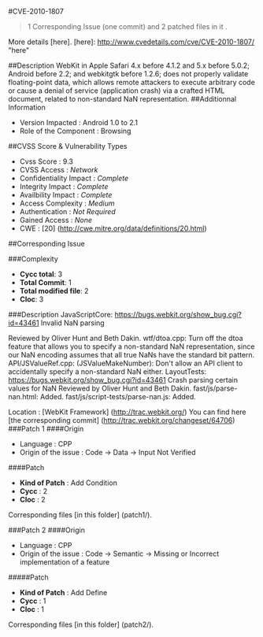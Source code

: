 #CVE-2010-1807
>1 Corresponding Issue (one commit) and 2 patched files in it .

More details [here].
[here]: http://www.cvedetails.com/cve/CVE-2010-1807/ "here"

##Description
WebKit in Apple Safari 4.x before 4.1.2 and 5.x before 5.0.2; Android before 2.2; and webkitgtk before 1.2.6; does not properly validate floating-point data, which allows remote attackers to execute arbitrary code or cause a denial of service (application crash) via a crafted HTML document, related to non-standard NaN representation.	
##Additionnal Information
* Version Impacted : Android 1.0 to 2.1
* Role of the Component : Browsing

##CVSS Score & Vulnerability Types
* Cvss Score : 9.3
* CVSS Access : *Network*
* Confidentiality Impact : *Complete*
* Integrity Impact : *Complete*
* Availbility Impact : *Complete*
* Access Complexity : *Medium*
* Authentication : *Not Required*
* Gained Access : *None*
* CWE : [20] (http://cwe.mitre.org/data/definitions/20.html) 

##Corresponding Issue

###Complexity
* **Cycc total**: 3
* **Total Commit**: 1
* **Total modified file**: 2
* **Cloc**: 3


###Description
JavaScriptCore: ​https://bugs.webkit.org/show_bug.cgi?id=43461
Invalid NaN parsing

Reviewed by Oliver Hunt and Beth Dakin.
wtf/dtoa.cpp: Turn off the dtoa feature that allows you to specify a
non-standard NaN representation, since our NaN encoding assumes that all
true NaNs have the standard bit pattern.
API/JSValueRef.cpp:
(JSValueMakeNumber): Don't allow an API client to accidentally specify
a non-standard NaN either.
LayoutTests: ​https://bugs.webkit.org/show_bug.cgi?id=43461
Crash parsing certain values for NaN
Reviewed by Oliver Hunt and Beth Dakin.
fast/js/parse-nan.html: Added.
fast/js/script-tests/parse-nan.js: Added.

Location : [WebKit Framework] (http://trac.webkit.org/)
You can find here [the corresponding commit] (http://trac.webkit.org/changeset/64706)  
###Patch 1 
####Origin
* Language : CPP
* Origin of the issue : Code -> Data -> Input Not Verified

####Patch
* **Kind of Patch** : Add Condition
* **Cycc** : 2
* **Cloc** : 2

Corresponding files [in this folder] (patch1/).

###Patch 2
####Origin
* Language : CPP
* Origin of the issue : Code -> Semantic -> Missing or Incorrect implementation of a feature

#####Patch
  * **Kind of Patch** : Add Define
  * **Cycc** : 1
  * **Cloc** : 1
  
Corresponding files [in this folder] (patch2/).


